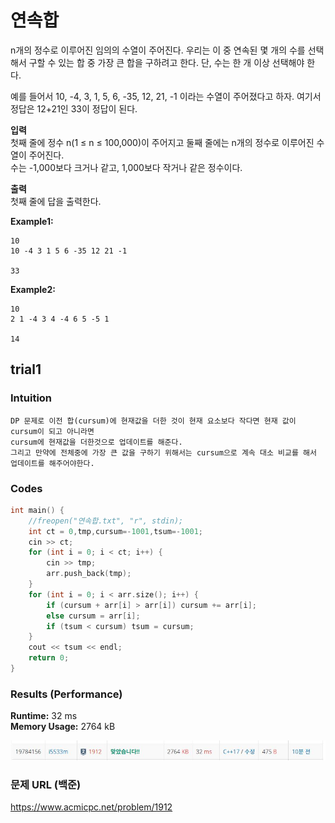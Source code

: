 # 연속합

n개의 정수로 이루어진 임의의 수열이 주어진다. 우리는 이 중 연속된 몇 개의 수를 선택해서 구할 수 있는 합 중 가장 큰 합을 구하려고 한다. 단, 수는 한 개 이상 선택해야 한다.  

예를 들어서 10, -4, 3, 1, 5, 6, -35, 12, 21, -1 이라는 수열이 주어졌다고 하자. 여기서 정답은 12+21인 33이 정답이 된다.  

**입력**  
첫째 줄에 정수 n(1 ≤ n ≤ 100,000)이 주어지고 둘째 줄에는 n개의 정수로 이루어진 수열이 주어진다.  
수는 -1,000보다 크거나 같고, 1,000보다 작거나 같은 정수이다.        

**출력**  
첫째 줄에 답을 출력한다.    


**Example1:**   
```
10
10 -4 3 1 5 6 -35 12 21 -1

33
```

**Example2:**   
```
10
2 1 -4 3 4 -4 6 5 -5 1

14
```

## trial1
### Intuition
```
DP 문제로 이전 합(cursum)에 현재값을 더한 것이 현재 요소보다 작다면 현재 값이 cursum이 되고 아니라면 
cursum에 현재값을 더한것으로 업데이트를 해준다.
그리고 만약에 전체중에 가장 큰 값을 구하기 위해서는 cursum으로 계속 대소 비교를 해서 업데이트를 해주어야한다.
```

### Codes  
```cpp
int main() {
	//freopen("연속합.txt", "r", stdin);
	int ct = 0,tmp,cursum=-1001,tsum=-1001;
	cin >> ct;
	for (int i = 0; i < ct; i++) {
		cin >> tmp;
		arr.push_back(tmp);
	}
	for (int i = 0; i < arr.size(); i++) {
		if (cursum + arr[i] > arr[i]) cursum += arr[i];
		else cursum = arr[i];
		if (tsum < cursum) tsum = cursum;
	}
	cout << tsum << endl;
	return 0;
}
```

### Results (Performance)    
**Runtime:**  32 ms   
**Memory Usage:** 	2764 kB    


<p align="center"> 
<img src="./capture.JPG">
</p>


### 문제 URL (백준)  
https://www.acmicpc.net/problem/1912